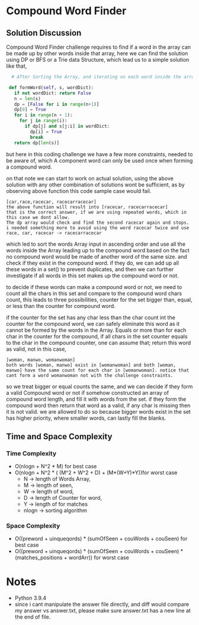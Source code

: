 # Compound Word Finder

## Solution Discussion
Compound Word Finder challenge requires to find if a word in the array can be made up by other words inside that array, here we can find the solution using DP or BFS or a Trie data Structure, which lead us to a simple solution like that, 

```python
  # After Sorting the Array, and iterating on each word inside the array up to its size we run this function to check if this word can be formed.

 def formWord(self, s, wordDict):
   if not wordDict: return False
   n = len(s)
   dp = [False for i in range(n+1)]
   dp[0] = True
   for i in range(n + 1):
     for j in range(i):
       if dp[j] and s[j:i] in wordDict:
         dp[i] = True
         break
   return dp[len(s)]
``` 

but here in this coding challenge we have a few more constraints, needed to be aware of, which A component word can only be used once when forming a compound word. 

on that note we can start to work on actual solution, using the above solution with any other combination of solutions wont be sufficient, as by observing above function this code sample case would fail.

```
[car,race,racecar, racecarracecar]
the above function will result into [racecar, racecarracecar]
that is the correct answer, if we are using repeated words, which in this case we dont allow.
The dp array would check and find the second racecar again and stops.
i needed something more to avoid using the word racecar twice and use race, car, racecar -> racecarracecar
```  
which led to sort the words Array input in ascending order and use all the words inside the Array leading up to the compound word based on the fact no compound word would be made of another word of the same size. and check if they exist in the compound word. if they do, we can add up all these words in a set() to prevent duplicates, and then we can further investigate if all words in this set makes up the compound word or not.

to decide if these words can make a compound word or not, we need to count all the chars in this set and compare to the compound word chars count, this leads to three possibilities, counter for the set bigger than, equal, or less than the counter for compound word.

if the counter for the set has any char less than the char count int the counter for the compound word, we can safely eliminate this word as it cannot be formed by the words in the Array.
Equals or more than for each char in the counter for the compound, if all chars in the set counter equals to the char in the compound counter, one can assume that; return this word as valid, not in this case,
```
[woman, manwo, womanwoman]
both words [woman, manwo] exist in [womanwoman] and both [woman, manwo] have the same count for each char in [womanwoman]. notice that cant form a word womanwoman not with the challenge constraints.
```
so we treat bigger or equal counts the same, and we can decide if they form a valid Compound word or not if somehow constructed an array of compound word length, and fill it with words from the set. if they form the compound word then return that word as a valid, if any char is missing then it is not valid. we are allowed to do so because bigger words exist in the set has higher priority, where smaller words, can lastly fill the blanks.

## Time and Space Complexity
### Time Complexity
* O(nlogn + N^2 * M) for best case
* O(nlogn + N^2 * ( (M^2 + W^2 + D) + (M*(W+Y)*Y))for worst case
  * N -> length of Words Array, 
  * M -> length of seen, 
  * W -> length of word, 
  * D -> length of Counter for word, 
  * Y -> length of for matches
  * nlogn -> sorting algorithm
  
### Space Complexity
* O((preword +  uinqueqords) * (sumOfSeen + couWords + couSeen) for best case
* O((preword +  uinqueqords) * (sumOfSeen + couWords + couSeen) * (matches_positions + wordArr)) for worst case

# Notes
* Python 3.9.4
* since i cant manipulate the answer file directly, and diff would compare my answer vs answer.txt, please make sure answer.txt has a new line at the end of file. 

